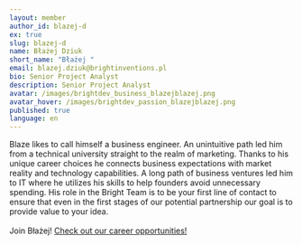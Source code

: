 ```yaml
---
layout: member
author_id: blazej-d
ex: true
slug: blazej-d
name: Błażej Dziuk
short_name: "Błażej "
email: blazej.dziuk@brightinventions.pl
bio: Senior Project Analyst
description: Senior Project Analyst
avatar: /images/brightdev_business_blazejblazej.png
avatar_hover: /images/brightdev_passion_blazejblazej.png
published: true
language: en
---
```

Blaze likes to call himself a business engineer. An unintuitive path led him from a technical university straight to the realm of marketing. Thanks to his unique career choices he connects business expectations with market reality and technology capabilities. A long path of business ventures led him to IT where he utilizes his skills to help founders avoid unnecessary spending. His role in the Bright Team is to be your first line of contact to ensure that even in the first stages of our potential partnership our goal is to provide value to your idea.\
\
Join Błażej! [Check out our career opportunities!](https://brightinventions.pl/career/)